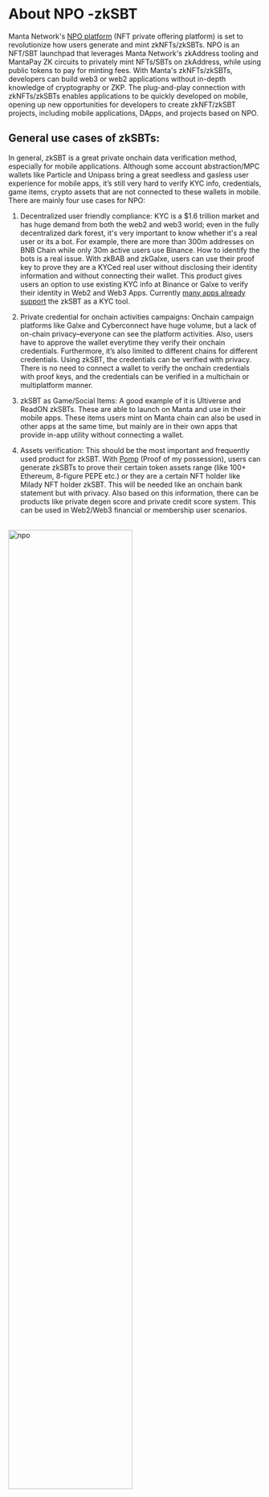 # About NPO -zkSBT

Manta Network's [NPO platform](https://npo-evm.manta.network) (NFT private offering platform) is set to revolutionize how users generate and mint zkNFTs/zkSBTs. NPO is an NFT/SBT launchpad that leverages Manta Network's zkAddress tooling and MantaPay ZK circuits to privately mint NFTs/SBTs on zkAddress, while using public tokens to pay for minting fees. With Manta's zkNFTs/zkSBTs, developers can build web3 or web2 applications without in-depth knowledge of cryptography or ZKP. The plug-and-play connection with zkNFTs/zkSBTs enables applications to be quickly developed on mobile, opening up new opportunities for developers to create zkNFT/zkSBT projects, including mobile applications, DApps, and projects based on NPO.

## General use cases of zkSBTs:

In general, zkSBT is a great private onchain data verification method, especially for mobile applications. Although some account abstraction/MPC wallets like Particle and Unipass bring a great seedless and gasless user experience for mobile apps, it’s still very hard to verify KYC info, credentials, game items, crypto assets that are not connected to these wallets in mobile. There are mainly four use cases for NPO:

1. Decentralized user friendly compliance: KYC is a $1.6 trillion market and has huge demand from both the web2 and web3 world; even in the fully decentralized dark forest, it's very important to know whether it's a real user or its a bot. For example, there are more than 300m addresses on BNB Chain while only 30m active users use Binance. How to identify the bots is a real issue. With zkBAB and zkGalxe, users can use their proof key to prove they are a KYCed real user without disclosing their identity information and without connecting their wallet. This product gives users an option to use existing KYC info at Binance or Galxe to verify their identity in Web2 and Web3 Apps. Currently [many apps already support](https://twitter.com/MantaNetwork/status/1661538809585221636?s=20) the zkSBT as a KYC tool.

2. Private credential for onchain activities campaigns: Onchain campaign platforms like Galxe and Cyberconnect have huge volume, but a lack of on-chain privacy–everyone can see the platform activities. Also, users have to approve the wallet everytime they verify their onchain credentials. Furthermore, it’s also limited to different chains for different credentials. Using zkSBT, the credentials can be verified with privacy. There is no need to connect a wallet to verify the onchain credentials with proof keys, and the credentials can be verified in a multichain or multiplatform manner.

3. zkSBT as Game/Social Items: A good example of it is Ultiverse and ReadON zkSBTs. These are able to launch on Manta and use in their mobile apps. These items users mint on Manta chain can also be used in other apps at the same time, but mainly are in their own apps that provide in-app utility without connecting a wallet.

4. Assets verification: This should be the most important and frequently used product for zkSBT. With [Pomp](https://twitter.com/AppPOMP) (Proof of my possession), users can generate zkSBTs to prove their certain token assets range (like 100+ Ethereum, 8-figure PEPE etc.) or they are a certain NFT holder like Milady NFT holder zkSBT. This will be needed like an onchain bank statement but with privacy. Also based on this information, there can be products like private degen score and private credit score system. This can be used in Web2/Web3 financial or membership user scenarios.

<br/>
   <div style={{textAlign: 'center'}}>
    <img alt="npo" src="/img/guides/npo/npo.png" width="70%"/>
   </div>
<br/>
